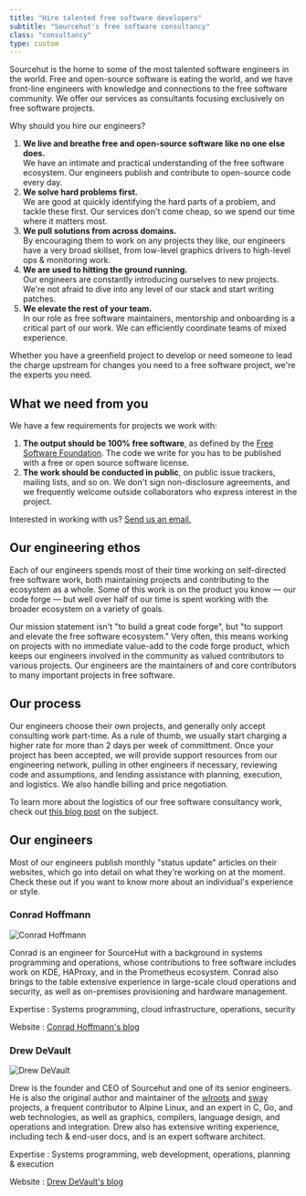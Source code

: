 ```yaml
---
title: "Hire talented free software developers"
subtitle: "Sourcehut's free software consultancy"
class: "consultancy"
type: custom
---
```


Sourcehut is the home to some of the most talented software engineers in the
world. Free and open-source software is eating the world, and we have
front-line engineers with knowledge and connections to the free software
community. We offer our services as consultants focusing exclusively on free
software projects.

Why should you hire our engineers?

1. **We live and breathe free and open-source software like no one else
   does.**<br />
   We have an intimate and practical understanding of the free software
   ecosystem. Our engineers publish and contribute to open-source code every
   day.
1. **We solve hard problems first.**<br />
   We are good at quickly identifying the hard parts of a problem, and tackle
   these first. Our services don't come cheap, so we spend our time where it
   matters most.
1. **We pull solutions from across domains.**<br />
   By encouraging them to work on any projects they like, our engineers have a
   very broad skillset, from low-level graphics drivers to high-level ops &
   monitoring work.
1. **We are used to hitting the ground running.**<br />
   Our engineers are constantly introducing ourselves to new projects.  We're
   not afraid to dive into any level of our stack and start writing patches.
1. **We elevate the rest of your team.**<br />
   In our role as free software maintainers, mentorship and onboarding is a
   critical part of our work. We can efficiently coordinate teams of mixed
   experience.

Whether you have a greenfield project to develop or need someone to
lead the charge upstream for changes you need to a free software
project, we're the experts you need.

## What we need from you

We have a few requirements for projects we work with:

1. **The output should be 100% free software**, as defined by the [Free
   Software Foundation](https://www.gnu.org/licenses/license-list.html). The
   code we write for you has to be published with a free or open source
   software license.
1. **The work should be conducted in public**, on public issue trackers,
   mailing lists, and so on. We don't sign non-disclosure agreements, and we
   frequently welcome outside collaborators who express interest in the
   project.

Interested in working with us? [Send us an email.](mailto:sir@cmpwn.com)

## Our engineering ethos

Each of our engineers spends most of their time working on
self-directed free software work, both maintaining projects and
contributing to the ecosystem as a whole. Some of this work is on the
product you know &mdash; our code forge &mdash; but well over half of
our time is spent working with the broader ecosystem on a variety of
goals.

Our mission statement isn't "to build a great code forge", but
"to support and elevate the free software ecosystem." Very often, this
means working on projects with no immediate value-add to the code
forge product, which keeps our engineers involved in the community as
valued contributors to various projects. Our engineers are the
maintainers of and core contributors to many important projects in
free software.

## Our process

Our engineers choose their own projects, and generally only accept
consulting work part-time. As a rule of thumb, we usually start
charging a higher rate for more than 2 days per week of committment.
Once your project has been accepted, we will provide support
resources from our engineering network, pulling in other engineers if
necessary, reviewing code and assumptions, and lending assistance
with planning, execution, and logistics. We also handle billing and
price negotiation.

To learn more about the logistics of our free software consultancy work, check
out [this blog post](/blog/2022-08-23-how-does-our-consultancy-work/) on the
subject.

## Our engineers

Most of our engineers publish monthly "status update" articles on
their websites, which go into detail on what they're working on at
the moment. Check these out if you want to know more about an
individual's experience or style.

<div class="event">

### Conrad Hoffmann

![Conrad Hoffmann](https://l.sr.ht/Za_8.jpg)

Conrad is an engineer for SourceHut with a background in systems programming and
operations, whose contributions to free software includes work on KDE, HAProxy,
and in the Prometheus ecosystem. Conrad also brings to the table extensive
experience in large-scale cloud operations and security, as well as on-premises
provisioning and hardware management.

Expertise
: Systems programming, cloud infrastructure, operations, security

Website
: [Conrad Hoffmann's blog](https://bitfehler.srht.site/)

</div>

<div class="event">

### Drew DeVault

![Drew DeVault](https://sr.ht/k_Gr.jpg)

Drew is the founder and CEO of Sourcehut and one of its senior engineers. He is
also the original author and maintainer of the
[wlroots](https://gitlab.freedesktop.org/wlroots/wlroots) and
[sway](https://github.com/swaywm/sway) projects, a frequent contributor to
Alpine Linux, and an expert in C, Go, and web technologies, as well as graphics,
compilers, language design, and operations and integration. Drew also has
extensive writing experience, including tech & end-user docs, and is an expert
software architect.

Expertise
: Systems programming, web development, operations, planning & execution

Website
: [Drew DeVault's blog](https://drewdevault.com)

</div>

<p><!-- This is just here to add some space --></p>
